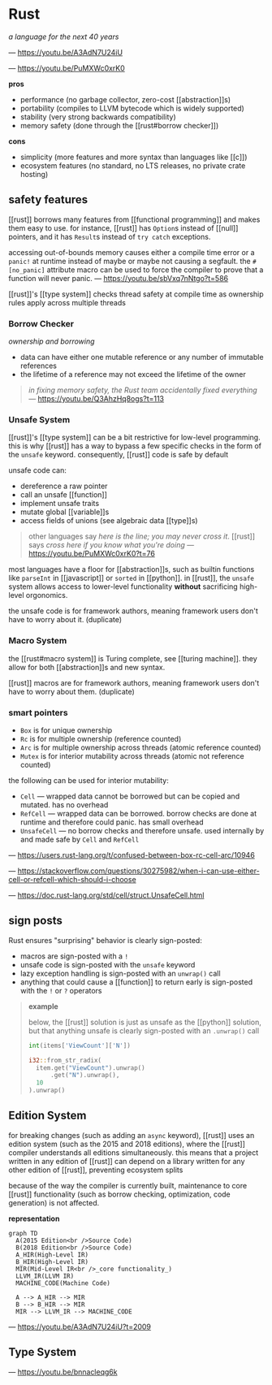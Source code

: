# Rust

_a language for the next 40 years_

&mdash; <https://youtu.be/A3AdN7U24iU>

&mdash; <https://youtu.be/PuMXWc0xrK0>

**pros**

- performance (no garbage collector, zero-cost [[abstraction]]s)
- portability (compiles to LLVM bytecode which is widely supported)
- stability (very strong backwards compatibility)
- memory safety (done through the [[rust#borrow checker]])

**cons**

- simplicity (more features and more syntax than languages like [[c]])
- ecosystem features (no standard, no LTS releases, no private crate hosting)

## safety features

[[rust]] borrows many features from [[functional programming]] and makes them easy to use. for instance, [[rust]] has `Option`s instead of [[null]] pointers, and it has `Result`s instead of `try catch` exceptions.

accessing out-of-bounds memory causes either a compile time error or a `panic!` at runtime instead of maybe or maybe not causing a segfault. the `#[no_panic]` attribute macro can be used to force the compiler to prove that a function will never panic. &mdash; <https://youtu.be/sbVxq7nNtgo?t=586>

[[rust]]'s [[type system]] checks thread safety at compile time as ownership rules apply across multiple threads

### Borrow Checker

_ownership and borrowing_

- data can have either one mutable reference or any number of immutable references
- the lifetime of a reference may not exceed the lifetime of the owner

> _in fixing memory safety, the Rust team accidentally fixed everything_ &mdash; <https://youtu.be/Q3AhzHq8ogs?t=113>

### Unsafe System

[[rust]]'s [[type system]] can be a bit restrictive for low-level programming. this is why [[rust]] has a way to bypass a few specific checks in the form of the `unsafe` keyword. consequently, [[rust]] code is safe by default

unsafe code can:

- dereference a raw pointer
- call an unsafe [[function]]
- implement unsafe traits
- mutate global [[variable]]s
- access fields of unions (see algebraic data [[type]]s)

> other languages say _here is the line; you may never cross it_. [[rust]] says _cross here if you know what you're doing_ &mdash; <https://youtu.be/PuMXWc0xrK0?t=76>

most languages have a floor for [[abstraction]]s, such as builtin functions like `parseInt` in [[javascript]] or `sorted` in [[python]]. in [[rust]], the `unsafe` system allows access to lower-level functionality **without** sacrificing high-level orgonomics.

the unsafe code is for framework authors, meaning framework users don't have to worry about it. (duplicate)

### Macro System

the [[rust#macro system]] is Turing complete, see [[turing machine]]. they allow for both [[abstraction]]s and new syntax.

[[rust]] macros are for framework authors, meaning framework users don't have to worry about them. (duplicate)

### smart pointers

- `Box` is for unique ownership
- `Rc` is for multiple ownership (reference counted)
- `Arc` is for multiple ownership across threads (atomic reference counted)
- `Mutex` is for interior mutability across threads (atomic not reference counted)

the following can be used for interior mutability:

- `Cell` &mdash; wrapped data cannot be borrowed but can be copied and mutated. has no overhead
- `RefCell` &mdash; wrapped data can be borrowed. borrow checks are done at runtime and therefore could panic. has small overhead
- `UnsafeCell` &mdash; no borrow checks and therefore unsafe. used internally by and made safe by `Cell` and `RefCell`

&mdash; <https://users.rust-lang.org/t/confused-between-box-rc-cell-arc/10946>

&mdash; <https://stackoverflow.com/questions/30275982/when-i-can-use-either-cell-or-refcell-which-should-i-choose>

&mdash; <https://doc.rust-lang.org/std/cell/struct.UnsafeCell.html>

## sign posts

Rust ensures "surprising" behavior is clearly sign-posted:

- macros are sign-posted with a `!`
- unsafe code is sign-posted with the `unsafe` keyword
- lazy exception handling is sign-posted with an `unwrap()` call
- anything that could cause a [[function]] to return early is sign-posted with the `!` or `?` operators

> **example**
>
> below, the [[rust]] solution is just as unsafe as the [[python]] solution, but that anything unsafe is clearly sign-posted with an `.unwrap()` call
>
> ```python
> int(items['ViewCount']['N'])
> ```
>
> ```rust
> i32::from_str_radix(
>   item.get("ViewCount").unwrap()
>       .get("N").unwrap(),
>   10
> ).unwrap()
> ```

## Edition System

for breaking changes (such as adding an `async` keyword), [[rust]] uses an edition system (such as the 2015 and 2018 editions), where the [[rust]] compiler understands all editions simultaneously. this means that a project written in any edition of [[rust]] can depend on a library written for any other edition of [[rust]], preventing ecosystem splits

because of the way the compiler is currently built, maintenance to core [[rust]] functionality (such as borrow checking, optimization, code generation) is not affected.

**representation**

```mermaid
graph TD
  A(2015 Edition<br />Source Code)
  B(2018 Edition<br />Source Code)
  A_HIR(High-Level IR)
  B_HIR(High-Level IR)
  MIR(Mid-Level IR<br />_core functionality_)
  LLVM_IR(LLVM IR)
  MACHINE_CODE(Machine Code)

  A --> A_HIR --> MIR
  B --> B_HIR --> MIR
  MIR --> LLVM_IR --> MACHINE_CODE
```

&mdash; <https://youtu.be/A3AdN7U24iU?t=2009>

## Type System

&mdash; <https://youtu.be/bnnacleqg6k>
